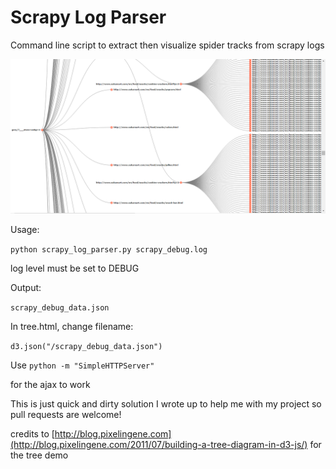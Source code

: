 Scrapy Log Parser
=================

Command line script to extract then visualize spider tracks from scrapy logs

![Screenshot](https://github.com/josefmonje/Scrapy-Log-Parser/blob/master/images/Screenshot.png "Screenshot")

Usage:

`python scrapy_log_parser.py scrapy_debug.log`

log level must be set to DEBUG


Output:

`scrapy_debug_data.json`


In tree.html, change filename:

`d3.json("/scrapy_debug_data.json")`


Use `python -m "SimpleHTTPServer"`

for the ajax to work


This is just quick and dirty solution I wrote up to help me with my project so pull requests are welcome!


credits to [http://blog.pixelingene.com](http://blog.pixelingene.com/2011/07/building-a-tree-diagram-in-d3-js/) for the tree demo